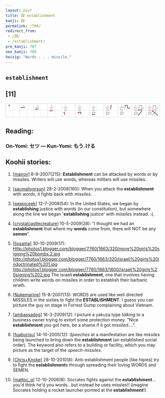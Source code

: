 ```yaml
---
layout: post
title: 設 establishment
kanji: 設
permalink: /708/
redirect_from:
 - /設/
 - /establishment/
pre_kanji: 707
nex_kanji: 709
heisig: "Words . . . missile."
---
```


## `establishment`

## [11]

<div class="stroke"><img src="../images/E8A8AD.png" /></div>

## Reading:

### On-Yomi: セツ &mdash; Kun-Yomi: もう.ける

## Koohii stories:

1) [<a href="http://kanji.koohii.com/profile/mairov">mairov</a>] 8-9-2007(215): <strong>Establishment</strong> can be attacked by words or by missiles. Writers will use words, whereas militars will use missiles. 

2) [<a href="http://kanji.koohii.com/profile/sacmaliyorsun">sacmaliyorsun</a>] 28-2-2008(160): When you attack the<strong> establishment</strong> with <em>words</em>, it fights back with <em>missiles</em>. 

3) [<a href="http://kanji.koohii.com/profile/peepiceek">peepiceek</a>] 12-7-2008(54): In the United States, we began by <strong>establishing</strong> justice with <em>words</em> (in our constitution), but somewhere along the line we began &#039;<strong>establishing</strong> justice&#039; with <em>missiles</em> instead. :(. 

4) [<a href="http://kanji.koohii.com/profile/crystalcastlecreature">crystalcastlecreature</a>] 10-5-2009(28): &quot;I thought we had an<strong> establishment</strong> that where my <strong>words</strong> come from, there will NOT be any <strong> semen</strong>&quot;. 

5) [<a href="http://kanji.koohii.com/profile/liosama">liosama</a>] 30-10-2009(17): <a href="Http://photos1.blogger.com/blogger/7760/1663/320/more%20girls%20signing%20bombs.2.jpg">Http://photos1.blogger.com/blogger/7760/1663/320/more%20girls%20signing%20bombs.2.jpg</a> <a href="http://photos1.blogger.com/blogger/7760/1663/320/israeli%20girls%20indoctrinated%201.jpg">http://photos1.blogger.com/blogger/7760/1663/320/israeli%20girls%20indoctrinated%201.jpg</a> <a href="http://photos1.blogger.com/blogger/7760/1663/1600/israeli%20girls%20signing%202.jpg">http://photos1.blogger.com/blogger/7760/1663/1600/israeli%20girls%20signing%202.jpg</a> The israeli<strong> establishment</strong>, one that involves having children write words on missiles in order to establish their barbaric wrath. 

6) [<a href="http://kanji.koohii.com/profile/Nukemarine">Nukemarine</a>] 15-8-2007(13): WORDS are used like well directed MISSILES in the sixties to fight the<strong> ESTABLISHMENT</strong>. I guess you can picture the guy on stage in Forrest Gump complaining about Vietnam. 

7) [<a href="http://kanji.koohii.com/profile/ambassadog">ambassadog</a>] 16-3-2009(12): I picture a yakuza type <em>talking</em> to a business owner trying to extort some protection money. &quot;Nice<strong> establishment</strong> you got here, be a shame if it got <em>missiled</em>....&quot;. 

8) [<a href="http://kanji.koohii.com/profile/fuaburisu">fuaburisu</a>] 14-10-2005(12): <em>Speeches</em> at a manifestation are like <em>missiles</em> being launched to bring down the<strong> establishment</strong> (an established social order). The keyword also refers to a building or facility, which you may picture as the target of the <em>speech-missiles</em>. 

9) [<a href="http://kanji.koohii.com/profile/Chris+Knoke">Chris+Knoke</a>] 28-10-2010(8): Anti-establishment people (like hipies) try to fight the<strong> establishment</strong>s through spreading their loving WORDS and SEMEN. 

10) [<a href="http://kanji.koohii.com/profile/mattoc_g">mattoc_g</a>] 12-10-2006(8): Socrates fights against the<strong> establishment</strong>... you&#039;d think he&#039;d you words.. but instead he uses missles!! (imagine Socrates holding a rocket launcher pointed at the<strong> establishment</strong>!). 
